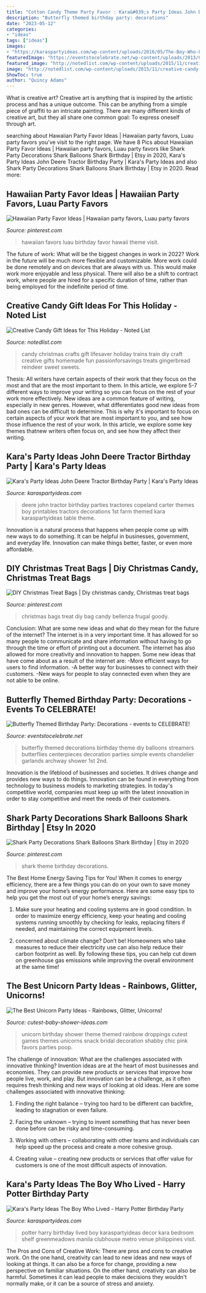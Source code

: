```yaml
---
title: "Cotton Candy Theme Party Favor : Kara&#039;s Party Ideas John Deere Tractor Birthday Party"
description: "Butterfly themed birthday party: decorations"
date: "2023-05-12"
categories:
- "ideas"
tags: ["ideas"]
images:
- "https://karaspartyideas.com/wp-content/uploads/2016/05/The-Boy-Who-Lived-Harry-Potter-Party-via-Karas-Party-Ideas-KarasPartyIdeas.com3_.jpg"
featuredImage: "https://eventstocelebrate.net/wp-content/uploads/2013/07/Butterfly-Themed-Party-Butterfly-garlands-eventstocelebrate.net_.jpg"
featured_image: "http://notedlist.com/wp-content/uploads/2015/11/creative-candy-gift-ideas/10-creative-candy-gift-ideas.jpg"
image: "http://notedlist.com/wp-content/uploads/2015/11/creative-candy-gift-ideas/10-creative-candy-gift-ideas.jpg"
ShowToc: true
author: "Quincy Adams"
---
```



What is creative art?
Creative art is anything that is inspired by the artistic process and has a unique outcome. This can be anything from a simple piece of graffiti to an intricate painting. There are many different kinds of creative art, but they all share one common goal: To express oneself through art.

	

		
searching about Hawaiian Party Favor Ideas | Hawaiian party favors, Luau party favors you've visit to the right page. We have 8 Pics about Hawaiian Party Favor Ideas | Hawaiian party favors, Luau party favors like Shark Party Decorations Shark Balloons Shark Birthday | Etsy in 2020, Kara&#039;s Party Ideas John Deere Tractor Birthday Party | Kara&#039;s Party Ideas and also Shark Party Decorations Shark Balloons Shark Birthday | Etsy in 2020. Read more:
		
    
## Hawaiian Party Favor Ideas | Hawaiian Party Favors, Luau Party Favors

<img loading=lazy src="https://i.pinimg.com/736x/c1/b9/7a/c1b97a8460550fc412facdafc7ec79d9.jpg" onerror="this.onerror=null;this.src='https://tse4.mm.bing.net/th?id=OIP.ccEMB36II9CdSZ2rkyLkWgHaLG&amp;pid=15.1';" alt="Hawaiian Party Favor Ideas | Hawaiian party favors, Luau party favors">

_Source: pinterest.com_

>hawaiian favors luau birthday favor hawaii theme visit. 

	

The future of work: What will be the biggest changes in work in 2022?
Work in the future will be much more flexible and customizable. More work could be done remotely and on devices that are always with us. This would make work more enjoyable and less physical. There will also be a shift to contract work, where people are hired for a specific duration of time, rather than being employed for the indefinite period of time.

    
## Creative Candy Gift Ideas For This Holiday - Noted List

<img loading=lazy src="http://notedlist.com/wp-content/uploads/2015/11/creative-candy-gift-ideas/10-creative-candy-gift-ideas.jpg" onerror="this.onerror=null;this.src='https://tse4.mm.bing.net/th?id=OIP.7311rinjsSaJpsRW2k2UhQHaLH&amp;pid=15.1';" alt="Creative Candy Gift Ideas for This Holiday - Noted List">

_Source: notedlist.com_

>candy christmas crafts gift lifesaver holiday trains train diy craft creative gifts homemade fun passionforsavings treats gingerbread reindeer sweet sweets. 

	

Thesis: All writers have certain aspects of their work that they focus on the most and that are the most important to them. In this article, we explore 5-7 different ways to improve your writing so you can focus on the rest of your work more effectively.
New ideas are a common feature of writing, especially in new genres. However, what differentiates good new ideas from bad ones can be difficult to determine. This is why it's important to focus on certain aspects of your work that are most important to you, and see how those influence the rest of your work. In this article, we explore some key themes thatnew writers often focus on, and see how they affect their writing.

    
## Kara&#039;s Party Ideas John Deere Tractor Birthday Party | Kara&#039;s Party Ideas

<img loading=lazy src="http://1.bp.blogspot.com/-Any33syMRkM/Tl_Ib4NrpGI/AAAAAAAAC-o/woy1VYd48A0/s1600/john_deere_party5.jpg" onerror="this.onerror=null;this.src='https://tse1.mm.bing.net/th?id=OIP.5f24Pa25LN9HcA1vzoUZlwHaKp&amp;pid=15.1';" alt="Kara&#039;s Party Ideas John Deere Tractor Birthday Party | Kara&#039;s Party Ideas">

_Source: karaspartyideas.com_

>deere john tractor birthday parties tractores copeland carter themes boy printables tractors decorations 1st farm themed kara karaspartyideas table theme. 

	

Innovation is a natural process that happens when people come up with new ways to do something. It can be helpful in businesses, government, and everyday life. Innovation can make things better, faster, or even more affordable.

    
## DIY Christmas Treat Bags | Diy Christmas Candy, Christmas Treat Bags

<img loading=lazy src="https://i.pinimg.com/736x/22/37/24/22372441adf09038b63b381875980f25.jpg" onerror="this.onerror=null;this.src='https://tse1.mm.bing.net/th?id=OIP.tbHzLjfdyJekxhQgMgehcAHaGa&amp;pid=15.1';" alt="DIY Christmas Treat Bags | Diy christmas candy, Christmas treat bags">

_Source: pinterest.com_

>christmas bags treat diy bag candy bellenza frugal goody. 

	

Conclusion: What are some new ideas and what do they mean for the future of the internet?
The internet is in a very important time. It has allowed for so many people to communicate and share information without having to go through the time or effort of printing out a document. The internet has also allowed for more creativity and innovation to happen. Some new ideas that have come about as a result of the internet are: 
-More efficient ways for users to find information.
-A better way for businesses to connect with their customers. 
-New ways for people to stay connected even when they are not able to be online.

    
## Butterfly Themed Birthday Party: Decorations - Events To CELEBRATE!

<img loading=lazy src="https://eventstocelebrate.net/wp-content/uploads/2013/07/Butterfly-Themed-Party-Butterfly-garlands-eventstocelebrate.net_.jpg" onerror="this.onerror=null;this.src='https://tse2.mm.bing.net/th?id=OIP.Q68Em9RzciE79HRdo8S_GQHaLH&amp;pid=15.1';" alt="Butterfly Themed Birthday Party: Decorations - events to CELEBRATE!">

_Source: eventstocelebrate.net_

>butterfly themed decorations birthday theme diy balloons streamers butterflies centerpieces decoration parties simple events chandelier garlands archway shower 1st 2nd. 

	

Innovation is the lifeblood of businesses and societies. It drives change and provides new ways to do things. Innovation can be found in everything from technology to business models to marketing strategies. In today's competitive world, companies must keep up with the latest innovation in order to stay competitive and meet the needs of their customers.

    
## Shark Party Decorations Shark Balloons Shark Birthday | Etsy In 2020

<img loading=lazy src="https://i.pinimg.com/736x/31/24/dc/3124dc7ac2cf90e8a5feb63572c1d763.jpg" onerror="this.onerror=null;this.src='https://tse1.mm.bing.net/th?id=OIP.qWxUBNIpnvoiDF5yzV5pUgHaHa&amp;pid=15.1';" alt="Shark Party Decorations Shark Balloons Shark Birthday | Etsy in 2020">

_Source: pinterest.com_

>shark theme birthday decorations. 

	

The Best Home Energy Saving Tips for You!
When it comes to energy efficiency, there are a few things you can do on your own to save money and improve your home’s energy performance. Here are some easy tips to help you get the most out of your home’s energy savings:
1. Make sure your heating and cooling systems are in good condition. In order to maximize energy efficiency, keep your heating and cooling systems running smoothly by checking for leaks, replacing filters if needed, and maintaining the correct equipment levels.

2. concerned about climate change? Don’t be! Homeowners who take measures to reduce their electricity use can also help reduce their carbon footprint as well. By following these tips, you can help cut down on greenhouse gas emissions while improving the overall environment at the same time!

    
## The Best Unicorn Party Ideas - Rainbows, Glitter, Unicorns!

<img loading=lazy src="http://www.cutest-baby-shower-ideas.com/images/unicorndroppings.jpg" onerror="this.onerror=null;this.src='https://tse4.mm.bing.net/th?id=OIP.YiB-SpoXXmJLUzPhPXtNgQHaLH&amp;pid=15.1';" alt="The Best Unicorn Party Ideas - Rainbows, Glitter, Unicorns!">

_Source: cutest-baby-shower-ideas.com_

>unicorn birthday shower theme themed rainbow droppings cutest games themes unicorns snack bridal decoration shabby chic pink favors parties poop. 

	

The challenge of innovation: What are the challenges associated with innovative thinking?
Invention ideas are at the heart of most businesses and economies. They can provide new products or services that improve how people live, work, and play. But innovation can be a challenge, as it often requires fresh thinking and new ways of looking at old ideas. Here are some challenges associated with innovative thinking:
1) Finding the right balance – trying too hard to be different can backfire, leading to stagnation or even failure.

2) Facing the unknown – trying to invent something that has never been done before can be risky and time-consuming.

3) Working with others – collaborating with other teams and individuals can help speed up the process and create a more cohesive group.

4) Creating value – creating new products or services that offer value for customers is one of the most difficult aspects of innovation.

    
## Kara&#039;s Party Ideas The Boy Who Lived - Harry Potter Birthday Party

<img loading=lazy src="https://karaspartyideas.com/wp-content/uploads/2016/05/The-Boy-Who-Lived-Harry-Potter-Party-via-Karas-Party-Ideas-KarasPartyIdeas.com3_.jpg" onerror="this.onerror=null;this.src='https://tse3.mm.bing.net/th?id=OIP.gdHWD4On4NGnU0VK1wsGFAHaLH&amp;pid=15.1';" alt="Kara&#039;s Party Ideas The Boy Who Lived - Harry Potter Birthday Party">

_Source: karaspartyideas.com_

>potter harry birthday lived boy karaspartyideas decor kara bedroom shelf greenmeadows manila clubhouse metro venue philippines visit. 

	

The Pros and Cons of Creative Work:
There are pros and cons to creative work. On the one hand, creativity can lead to new ideas and new ways of looking at things. It can also be a force for change, providing a new perspective on familiar situations. On the other hand, creativity can also be harmful. Sometimes it can lead people to make decisions they wouldn't normally make, or it can be a source of stress and anxiety.

